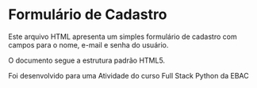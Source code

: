 <h1>Formulário de Cadastro</h1>
<p>Este arquivo HTML apresenta um simples formulário de cadastro com campos para o nome, e-mail e senha do usuário.</p>
<p>O documento segue a estrutura padrão HTML5.</p>
<p>Foi desenvolvido para uma Atividade do curso Full Stack Python da EBAC</p>
